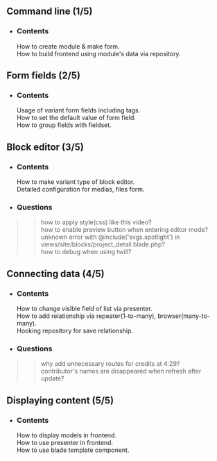 ## Command line (1/5)

-   ### Contents
    How to create module & make form.  
    How to build frontend using module's data via repository.

## Form fields (2/5)

-   ### Contents
    Usage of variant form fields including tags.  
    How to set the default value of form field.  
    How to group fields with fieldset.

## Block editor (3/5)

-   ### Contents

    How to make variant type of block editor.  
    Detailed configuration for medias, files form.

-   ### Questions

> > how to apply style(css) like this video?  
> > how to enable preview button when entering editor mode?  
> > unknown error with @include('svgs.spotlight') in views/site/blocks/project_detail.blade.php?  
> > how to debug when using twill?

## Connecting data (4/5)

-   ### Contents

    How to change visible field of list via presenter.  
    How to add relationship via repeater(1-to-many), browser(many-to-many).  
    Hooking repository for save relationship.

-   ### Questions

> > why add unnecessary routes for credits at 4:29?  
> > contributor's names are disappeared when refresh after update?

## Displaying content (5/5)

-   ### Contents

    How to display models in frontend.  
    How to use presenter in frontend.  
    How to use blade template component.
